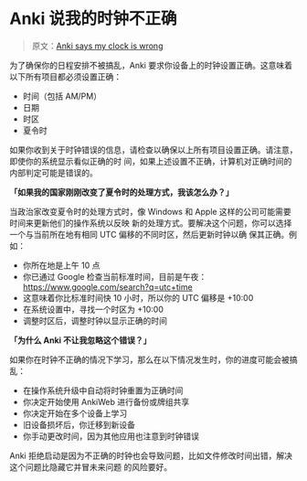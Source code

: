 # Anki 说我的时钟不正确

> 原文：[Anki says my clock is wrong](https://faqs.ankiweb.net/anki-says-my-clock-is-wrong.html)

为了确保你的日程安排不被搞乱，Anki 要求你设备上的时钟设置正确。这意味着以下所有项目都必须设置正确：

- 时间（包括 AM/PM）
- 日期
- 时区
- 夏令时

如果你收到关于时钟错误的信息，请检查以确保以上所有项目设置正确。请注意，即使你的系统显示看似正确的时
间，如果上述设置不正确，计算机对正确时间的内部判定可能是错误的。

**「如果我的国家刚刚改变了夏令时的处理方式，我该怎么办？」**

当政治家改变夏令时的处理方式时，像 Windows 和 Apple 这样的公司可能需要时间来更新他们的操作系统以反映
新的处理方式。要解决这个问题，你可以选择一个与当前所在地有相同 UTC 偏移的不同时区，然后更新时钟以确
保其正确。例如：

- 你所在地是上午 10 点
- 你已通过 Google 检查当前标准时间，目前是午夜：<https://www.google.com/search?q=utc+time>
- 这意味着你比标准时间快 10 小时，所以你的 UTC 偏移是 +10:00
- 在系统设置中，寻找一个时区为 +10:00
- 调整时区后，调整时钟以显示正确的时间

**「为什么 Anki 不让我忽略这个错误？」**

如果你在时钟不正确的情况下学习，那么在以下情况发生时，你的进度可能会被搞乱：

- 在操作系统升级中自动将时钟重置为正确时间
- 你决定开始使用 AnkiWeb 进行备份或牌组共享
- 你决定开始在多个设备上学习
- 旧设备损坏后，你迁移到新设备
- 你手动更改时间，因为其他应用也注意到时钟错误

Anki 拒绝启动是因为不正确的时钟也会导致问题，比如文件修改时间出错，解决这个问题比隐藏它并冒未来问题
的风险要好。
